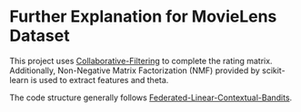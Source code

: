 # Further Explanation for MovieLens Dataset

This project uses [Collaborative-Filtering](https://github.com/kevalmorabia97/Collaborative-Filtering) to complete the rating matrix. Additionally, Non-Negative Matrix Factorization (NMF) provided by scikit-learn is used to extract features and theta. 

The code structure generally follows [Federated-Linear-Contextual-Bandits](https://github.com/Ruiquan5514/Federated-Linear-Contextual-Bandits).